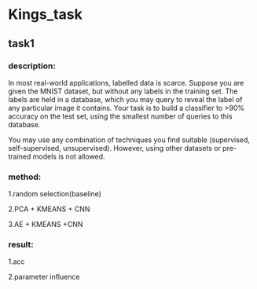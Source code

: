 # Kings_task
## task1
### description: 
In most real-world applications, labelled data is scarce. Suppose you are given the MNIST dataset, but without any labels in the training set. The labels are held in a database,
which you may query to reveal the label of any particular image it contains. Your task is to build a classifier
to >90% accuracy on the test set, using the smallest number of queries to this database.

You may use any combination of techniques you find suitable (supervised, self-supervised, unsupervised).
However, using other datasets or pre-trained models is not allowed.

### method:
1.random selection(baseline)

2.PCA + KMEANS + CNN

3.AE + KMEANS +CNN

### result:

1.acc

2.parameter influence
